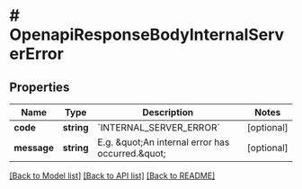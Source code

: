 # # OpenapiResponseBodyInternalServerError

## Properties

Name | Type | Description | Notes
------------ | ------------- | ------------- | -------------
**code** | **string** | &#x60;INTERNAL_SERVER_ERROR&#x60; | [optional]
**message** | **string** | E.g. \&quot;An internal error has occurred.\&quot; | [optional]

[[Back to Model list]](../../README.md#models) [[Back to API list]](../../README.md#endpoints) [[Back to README]](../../README.md)
